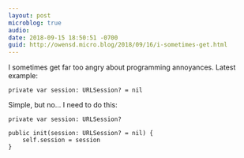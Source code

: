 ```yaml
---
layout: post
microblog: true
audio: 
date: 2018-09-15 18:50:51 -0700
guid: http://owensd.micro.blog/2018/09/16/i-sometimes-get.html
---
```

I sometimes get far too angry about programming annoyances. Latest example:

    private var session: URLSession? = nil

Simple, but no... I need to do this:

    private var session: URLSession?

    public init(session: URLSession? = nil) {
        self.session = session
    }
